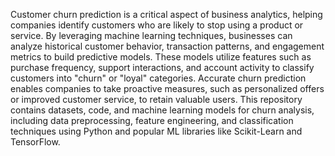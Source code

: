 Customer churn prediction is a critical aspect of business analytics, helping companies identify customers who are likely to stop using a product or service. By leveraging machine learning techniques, businesses can analyze historical customer behavior, transaction patterns, and engagement metrics to build predictive models. These models utilize features such as purchase frequency, support interactions, and account activity to classify customers into "churn" or "loyal" categories. Accurate churn prediction enables companies to take proactive measures, such as personalized offers or improved customer service, to retain valuable users. This repository contains datasets, code, and machine learning models for churn analysis, including data preprocessing, feature engineering, and classification techniques using Python and popular ML libraries like Scikit-Learn and TensorFlow.
